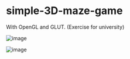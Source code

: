# simple-3D-maze-game
With OpenGL and GLUT. (Exercise for university)


![image](https://user-images.githubusercontent.com/77236323/176274957-262b895c-3330-4d54-ba5e-080a3a7abe35.png)

![image](https://user-images.githubusercontent.com/77236323/176275223-0bc81523-985d-48c3-ad7d-04275604d4ff.png)
